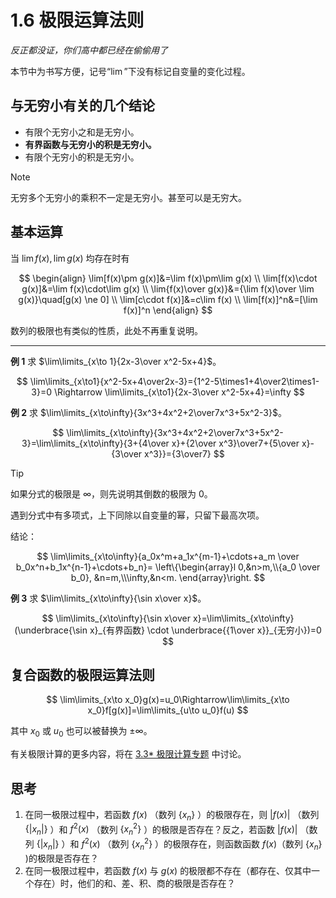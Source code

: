 # 1.6 极限运算法则

_反正都没证，你们高中都已经在偷偷用了_

本节中为书写方便，记号“$\lim$”下没有标记自变量的变化过程。

## 与无穷小有关的几个结论

- 有限个无穷小之和是无穷小。
- **有界函数与无穷小的积是无穷小。**
- 有限个无穷小的积是无穷小。

> [!note]
>
> 无穷多个无穷小的乘积不一定是无穷小。甚至可以是无穷大。

## 基本运算

当 $\lim f(x),\lim g(x)$ 均存在时有

$$
\begin{align}
\lim[f(x)\pm g(x)]&=\lim f(x)\pm\lim g(x) \\
\lim[f(x)\cdot g(x)]&=\lim f(x)\cdot\lim g(x) \\
\lim{f(x)\over g(x)}&={\lim f(x)\over \lim g(x)}\quad[g(x) \ne 0] \\
\lim[c\cdot f(x)]&=c\lim f(x) \\
\lim[f(x)]^n&=[\lim f(x)]^n
\end{align}
$$

数列的极限也有类似的性质，此处不再重复说明。

---

**例 1** 求 $\lim\limits_{x\to 1}{2x-3\over x^2-5x+4}$。

$$
\lim\limits_{x\to1}{x^2-5x+4\over2x-3}={1^2-5\times1+4\over2\times1-3}=0 \Rightarrow \lim\limits_{x\to1}{2x-3\over x^2-5x+4}=\infty
$$

**例 2** 求 $\lim\limits_{x\to\infty}{3x^3+4x^2+2\over7x^3+5x^2-3}$。

$$
\lim\limits_{x\to\infty}{3x^3+4x^2+2\over7x^3+5x^2-3}=\lim\limits_{x\to\infty}{3+{4\over x}+{2\over x^3}\over7+{5\over x}-{3\over x^3}}={3\over7}
$$

> [!tip]
>
> 如果分式的极限是 $\infty$，则先说明其倒数的极限为 $0$。
>
> 遇到分式中有多项式，上下同除以自变量的幂，只留下最高次项。
>
> 结论：
>
> $$
> \lim\limits_{x\to\infty}{a_0x^m+a_1x^{m-1}+\cdots+a_m \over b_0x^n+b_1x^{n-1}+\cdots+b_n}=
> \left\{\begin{array}l
>   0,&n>m,\\{a_0 \over b_0}, &n=m,\\\infty,&n<m.
> \end{array}\right.
> $$

**例 3** 求 $\lim\limits_{x\to\infty}{\sin x\over x}$。

$$
\lim\limits_{x\to\infty}{\sin x\over x}=\lim\limits_{x\to\infty}(\underbrace{\sin x}_{有界函数} \cdot \underbrace{{1\over x}}_{无穷小})=0
$$

## 复合函数的极限运算法则

$$
\lim\limits_{x\to x_0}g(x)=u_0\Rightarrow\lim\limits_{x\to x_0}f[g(x)]=\lim\limits_{u\to u_0}f(u)
$$

其中 $x_0$ 或 $u_0$ 也可以被替换为 $\pm\infty$。

有关极限计算的更多内容，将在 [3.3\* 极限计算专题](../3%20导数的应用/3.3%20极限计算专题) 中讨论。

## 思考

1. 在同一极限过程中，若函数 $f(x)$ （数列 $\{x_n\}$ ）的极限存在，则 $|f(x)|$ （数列 $\{|x_n|\}$ ）和 $f^2(x)$ （数列 $\{x_n^2\}$ ）的极限是否存在？反之，若函数 $|f(x)|$ （数列 $\{|x_n|\}$ ）和 $f^2(x)$ （数列 $\{x_n^2\}$ ）的极限存在，则函数函数 $f(x)$（数列 $\{x_n\}$ )的极限是否存在？
2. 在同一极限过程中，若函数 $f(x)$ 与 $g(x)$ 的极限都不存在（都存在、仅其中一个存在）时，他们的和、差、积、商的极限是否存在？
